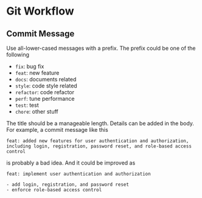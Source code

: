 # Git Workflow

## Commit Message

Use all-lower-cased messages with a prefix. The prefix could be one of the following

- `fix`: bug fix
- `feat`: new feature
- `docs`: documents related
- `style`: code style related
- `refactor`: code refactor
- `perf`: tune performance
- `test`: test
- `chore`: other stuff

The title should be a manageable length. Details can be added in the body. For example, a commit message like this

```
feat: added new features for user authentication and authorization, including login, registration, password reset, and role-based access control
```

is probably a bad idea. And it could be improved as

```
feat: implement user authentication and authorization

- add login, registration, and password reset
- enforce role-based access control
```
